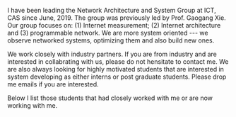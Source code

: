 I have been leading the Network Architecture and System Group at ICT, CAS since June, 2019. The group was previously led by Prof. Gaogang Xie. Our group focuses on: (1) Internet measurement; (2) Internet architecture and (3) programmable network. We are more system oriented --- we observe networked systems, optimizing them and also build new ones. 

We work closely with industry partners. If you are from industry and are interested in collabrating with us, please do not hensitate to contact me. We are also always looking for highly motivated students that are interested in system developing as either interns or post graduate students. Please drop me emails if you are interested.

Below I list those students that had closely worked with me or are now working with me.
